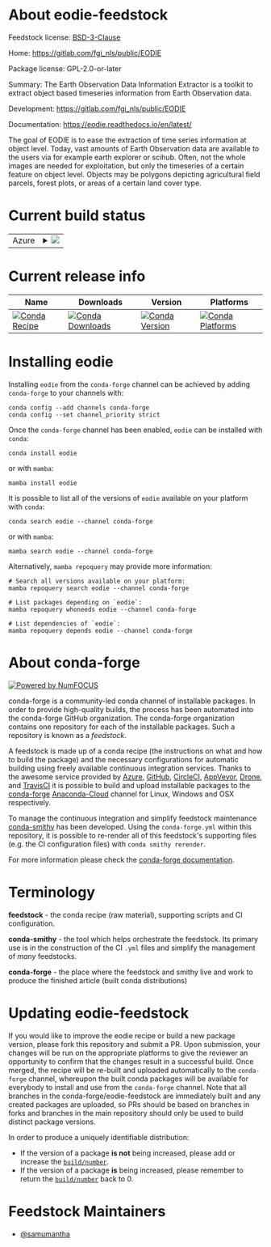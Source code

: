 About eodie-feedstock
=====================

Feedstock license: [BSD-3-Clause](https://github.com/conda-forge/eodie-feedstock/blob/main/LICENSE.txt)

Home: https://gitlab.com/fgi_nls/public/EODIE

Package license: GPL-2.0-or-later

Summary: The Earth Observation Data Information Extractor is a toolkit to extract object based timeseries information from Earth Observation data.

Development: https://gitlab.com/fgi_nls/public/EODIE

Documentation: https://eodie.readthedocs.io/en/latest/

The goal of EODIE is to ease the extraction of time series information at object level. Today, vast amounts of Earth Observation data are available to the users via for example earth explorer or scihub. Often, not the whole images are needed for exploitation, but only the timeseries of a certain feature on object level. Objects may be polygons depicting agricultural field parcels, forest plots, or areas of a certain land cover type.

Current build status
====================


<table>
    
  <tr>
    <td>Azure</td>
    <td>
      <details>
        <summary>
          <a href="https://dev.azure.com/conda-forge/feedstock-builds/_build/latest?definitionId=14775&branchName=main">
            <img src="https://dev.azure.com/conda-forge/feedstock-builds/_apis/build/status/eodie-feedstock?branchName=main">
          </a>
        </summary>
        <table>
          <thead><tr><th>Variant</th><th>Status</th></tr></thead>
          <tbody><tr>
              <td>linux_64_python3.10.____cpython</td>
              <td>
                <a href="https://dev.azure.com/conda-forge/feedstock-builds/_build/latest?definitionId=14775&branchName=main">
                  <img src="https://dev.azure.com/conda-forge/feedstock-builds/_apis/build/status/eodie-feedstock?branchName=main&jobName=linux&configuration=linux%20linux_64_python3.10.____cpython" alt="variant">
                </a>
              </td>
            </tr><tr>
              <td>linux_64_python3.11.____cpython</td>
              <td>
                <a href="https://dev.azure.com/conda-forge/feedstock-builds/_build/latest?definitionId=14775&branchName=main">
                  <img src="https://dev.azure.com/conda-forge/feedstock-builds/_apis/build/status/eodie-feedstock?branchName=main&jobName=linux&configuration=linux%20linux_64_python3.11.____cpython" alt="variant">
                </a>
              </td>
            </tr><tr>
              <td>linux_64_python3.12.____cpython</td>
              <td>
                <a href="https://dev.azure.com/conda-forge/feedstock-builds/_build/latest?definitionId=14775&branchName=main">
                  <img src="https://dev.azure.com/conda-forge/feedstock-builds/_apis/build/status/eodie-feedstock?branchName=main&jobName=linux&configuration=linux%20linux_64_python3.12.____cpython" alt="variant">
                </a>
              </td>
            </tr><tr>
              <td>linux_64_python3.8.____cpython</td>
              <td>
                <a href="https://dev.azure.com/conda-forge/feedstock-builds/_build/latest?definitionId=14775&branchName=main">
                  <img src="https://dev.azure.com/conda-forge/feedstock-builds/_apis/build/status/eodie-feedstock?branchName=main&jobName=linux&configuration=linux%20linux_64_python3.8.____cpython" alt="variant">
                </a>
              </td>
            </tr><tr>
              <td>linux_64_python3.9.____cpython</td>
              <td>
                <a href="https://dev.azure.com/conda-forge/feedstock-builds/_build/latest?definitionId=14775&branchName=main">
                  <img src="https://dev.azure.com/conda-forge/feedstock-builds/_apis/build/status/eodie-feedstock?branchName=main&jobName=linux&configuration=linux%20linux_64_python3.9.____cpython" alt="variant">
                </a>
              </td>
            </tr><tr>
              <td>osx_64_python3.10.____cpython</td>
              <td>
                <a href="https://dev.azure.com/conda-forge/feedstock-builds/_build/latest?definitionId=14775&branchName=main">
                  <img src="https://dev.azure.com/conda-forge/feedstock-builds/_apis/build/status/eodie-feedstock?branchName=main&jobName=osx&configuration=osx%20osx_64_python3.10.____cpython" alt="variant">
                </a>
              </td>
            </tr><tr>
              <td>osx_64_python3.11.____cpython</td>
              <td>
                <a href="https://dev.azure.com/conda-forge/feedstock-builds/_build/latest?definitionId=14775&branchName=main">
                  <img src="https://dev.azure.com/conda-forge/feedstock-builds/_apis/build/status/eodie-feedstock?branchName=main&jobName=osx&configuration=osx%20osx_64_python3.11.____cpython" alt="variant">
                </a>
              </td>
            </tr><tr>
              <td>osx_64_python3.12.____cpython</td>
              <td>
                <a href="https://dev.azure.com/conda-forge/feedstock-builds/_build/latest?definitionId=14775&branchName=main">
                  <img src="https://dev.azure.com/conda-forge/feedstock-builds/_apis/build/status/eodie-feedstock?branchName=main&jobName=osx&configuration=osx%20osx_64_python3.12.____cpython" alt="variant">
                </a>
              </td>
            </tr><tr>
              <td>osx_64_python3.8.____cpython</td>
              <td>
                <a href="https://dev.azure.com/conda-forge/feedstock-builds/_build/latest?definitionId=14775&branchName=main">
                  <img src="https://dev.azure.com/conda-forge/feedstock-builds/_apis/build/status/eodie-feedstock?branchName=main&jobName=osx&configuration=osx%20osx_64_python3.8.____cpython" alt="variant">
                </a>
              </td>
            </tr><tr>
              <td>osx_64_python3.9.____cpython</td>
              <td>
                <a href="https://dev.azure.com/conda-forge/feedstock-builds/_build/latest?definitionId=14775&branchName=main">
                  <img src="https://dev.azure.com/conda-forge/feedstock-builds/_apis/build/status/eodie-feedstock?branchName=main&jobName=osx&configuration=osx%20osx_64_python3.9.____cpython" alt="variant">
                </a>
              </td>
            </tr>
          </tbody>
        </table>
      </details>
    </td>
  </tr>
</table>

Current release info
====================

| Name | Downloads | Version | Platforms |
| --- | --- | --- | --- |
| [![Conda Recipe](https://img.shields.io/badge/recipe-eodie-green.svg)](https://anaconda.org/conda-forge/eodie) | [![Conda Downloads](https://img.shields.io/conda/dn/conda-forge/eodie.svg)](https://anaconda.org/conda-forge/eodie) | [![Conda Version](https://img.shields.io/conda/vn/conda-forge/eodie.svg)](https://anaconda.org/conda-forge/eodie) | [![Conda Platforms](https://img.shields.io/conda/pn/conda-forge/eodie.svg)](https://anaconda.org/conda-forge/eodie) |

Installing eodie
================

Installing `eodie` from the `conda-forge` channel can be achieved by adding `conda-forge` to your channels with:

```
conda config --add channels conda-forge
conda config --set channel_priority strict
```

Once the `conda-forge` channel has been enabled, `eodie` can be installed with `conda`:

```
conda install eodie
```

or with `mamba`:

```
mamba install eodie
```

It is possible to list all of the versions of `eodie` available on your platform with `conda`:

```
conda search eodie --channel conda-forge
```

or with `mamba`:

```
mamba search eodie --channel conda-forge
```

Alternatively, `mamba repoquery` may provide more information:

```
# Search all versions available on your platform:
mamba repoquery search eodie --channel conda-forge

# List packages depending on `eodie`:
mamba repoquery whoneeds eodie --channel conda-forge

# List dependencies of `eodie`:
mamba repoquery depends eodie --channel conda-forge
```


About conda-forge
=================

[![Powered by
NumFOCUS](https://img.shields.io/badge/powered%20by-NumFOCUS-orange.svg?style=flat&colorA=E1523D&colorB=007D8A)](https://numfocus.org)

conda-forge is a community-led conda channel of installable packages.
In order to provide high-quality builds, the process has been automated into the
conda-forge GitHub organization. The conda-forge organization contains one repository
for each of the installable packages. Such a repository is known as a *feedstock*.

A feedstock is made up of a conda recipe (the instructions on what and how to build
the package) and the necessary configurations for automatic building using freely
available continuous integration services. Thanks to the awesome service provided by
[Azure](https://azure.microsoft.com/en-us/services/devops/), [GitHub](https://github.com/),
[CircleCI](https://circleci.com/), [AppVeyor](https://www.appveyor.com/),
[Drone](https://cloud.drone.io/welcome), and [TravisCI](https://travis-ci.com/)
it is possible to build and upload installable packages to the
[conda-forge](https://anaconda.org/conda-forge) [Anaconda-Cloud](https://anaconda.org/)
channel for Linux, Windows and OSX respectively.

To manage the continuous integration and simplify feedstock maintenance
[conda-smithy](https://github.com/conda-forge/conda-smithy) has been developed.
Using the ``conda-forge.yml`` within this repository, it is possible to re-render all of
this feedstock's supporting files (e.g. the CI configuration files) with ``conda smithy rerender``.

For more information please check the [conda-forge documentation](https://conda-forge.org/docs/).

Terminology
===========

**feedstock** - the conda recipe (raw material), supporting scripts and CI configuration.

**conda-smithy** - the tool which helps orchestrate the feedstock.
                   Its primary use is in the construction of the CI ``.yml`` files
                   and simplify the management of *many* feedstocks.

**conda-forge** - the place where the feedstock and smithy live and work to
                  produce the finished article (built conda distributions)


Updating eodie-feedstock
========================

If you would like to improve the eodie recipe or build a new
package version, please fork this repository and submit a PR. Upon submission,
your changes will be run on the appropriate platforms to give the reviewer an
opportunity to confirm that the changes result in a successful build. Once
merged, the recipe will be re-built and uploaded automatically to the
`conda-forge` channel, whereupon the built conda packages will be available for
everybody to install and use from the `conda-forge` channel.
Note that all branches in the conda-forge/eodie-feedstock are
immediately built and any created packages are uploaded, so PRs should be based
on branches in forks and branches in the main repository should only be used to
build distinct package versions.

In order to produce a uniquely identifiable distribution:
 * If the version of a package **is not** being increased, please add or increase
   the [``build/number``](https://docs.conda.io/projects/conda-build/en/latest/resources/define-metadata.html#build-number-and-string).
 * If the version of a package **is** being increased, please remember to return
   the [``build/number``](https://docs.conda.io/projects/conda-build/en/latest/resources/define-metadata.html#build-number-and-string)
   back to 0.

Feedstock Maintainers
=====================

* [@samumantha](https://github.com/samumantha/)

